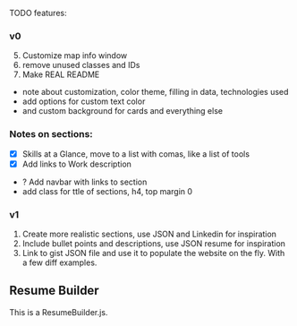 TODO features:

### v0
5. Customize map info window
20. remove unused classes and IDs
23. Make REAL README
  * note about customization, color theme, filling in data, technologies used
  * add options for custom text color
  * and custom background for cards and everything else

### Notes on sections:
- [x] Skills at a Glance, move to a list with comas, like a list of tools
- [x] Add links to Work description
- ? Add navbar with links to section
- add class for ttle of sections, h4, top margin 0


### v1
1. Create more realistic sections, use JSON and Linkedin for inspiration
2. Include bullet points and descriptions, use JSON resume for inspiration
8. Link to gist JSON file and use it to populate the website on the fly. With a few diff examples.

## Resume Builder

This is a ResumeBuilder.js.
